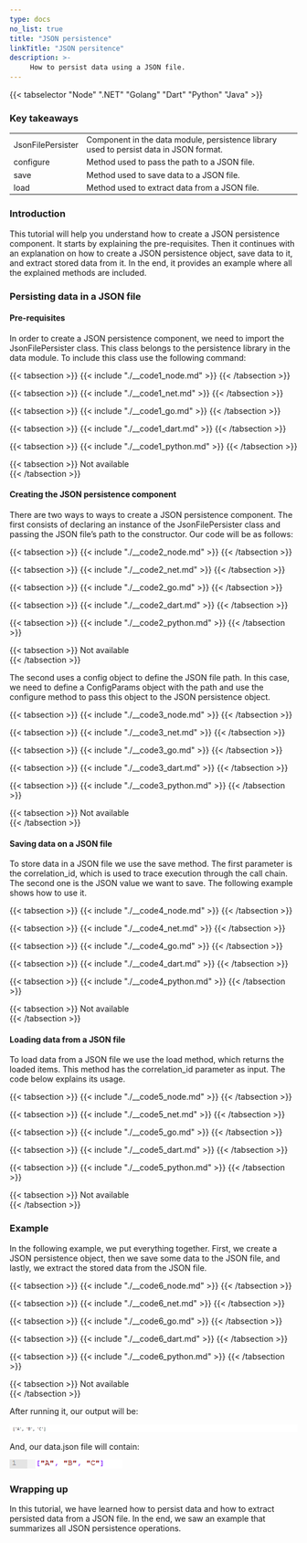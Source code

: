 ```yaml
---
type: docs
no_list: true
title: "JSON persistence"
linkTitle: "JSON persitence"
description: >-
     How to persist data using a JSON file.
---
```


{{< tabselector "Node" ".NET" "Golang" "Dart" "Python" "Java" >}}

### Key takeaways

<table class="full-width-table">
  <tr>
    <td>JsonFilePersister </td>
    <td>Component in the data module, persistence library used to persist data in JSON format.</td>
  </tr>
  <tr>
    <td>configure</td>
    <td>Method used to pass the path to a JSON file.</td>
  </tr>
  <tr>
    <td>save</td>
    <td>Method used to save data to a JSON file.</td>
  </tr>
  <tr>
    <td>load</td>
    <td>Method used to extract data from a JSON file.</td>
  </tr>
</table>
     
### Introduction

This tutorial will help you understand how to create a JSON persistence component. It starts by explaining the pre-requisites. Then it continues with an explanation on how to create a JSON persistence object, save data to it, and extract stored data from it. In the end, it provides an example where all the explained methods are included.

### Persisting data in a JSON file

#### Pre-requisites

In order to create a JSON persistence component, we need to import the JsonFilePersister class.  This class belongs to the persistence library in the data module. To include this class use the following command:

{{< tabsection >}}
   {{< include "./__code1_node.md" >}}
{{< /tabsection >}}

{{< tabsection >}}
   {{< include "./__code1_net.md" >}}
{{< /tabsection >}}

{{< tabsection >}}
  {{< include "./__code1_go.md" >}}
{{< /tabsection >}}

{{< tabsection >}}
  {{< include "./__code1_dart.md" >}}
{{< /tabsection >}}

{{< tabsection >}}
  {{< include "./__code1_python.md" >}}
{{< /tabsection >}}

{{< tabsection >}}
  Not available  
{{< /tabsection >}}

#### Creating the JSON persistence component
There are two ways to ways to create a JSON persistence component. The first consists of declaring an instance of the JsonFilePersister class and passing the JSON file’s path to the constructor. Our code will be as follows:

{{< tabsection >}}
   {{< include "./__code2_node.md" >}}
{{< /tabsection >}}

{{< tabsection >}}
   {{< include "./__code2_net.md" >}}
{{< /tabsection >}}

{{< tabsection >}}
  {{< include "./__code2_go.md" >}}
{{< /tabsection >}}

{{< tabsection >}}
  {{< include "./__code2_dart.md" >}}
{{< /tabsection >}}

{{< tabsection >}}
  {{< include "./__code2_python.md" >}}
{{< /tabsection >}}

{{< tabsection >}}
  Not available  
{{< /tabsection >}}

The second uses a config object to define the JSON file path. In this case, we need to define a ConfigParams object with the path and use the configure method to pass this object to the JSON persistence object.

{{< tabsection >}}
   {{< include "./__code3_node.md" >}}
{{< /tabsection >}}

{{< tabsection >}}
   {{< include "./__code3_net.md" >}}
{{< /tabsection >}}

{{< tabsection >}}
  {{< include "./__code3_go.md" >}}
{{< /tabsection >}}

{{< tabsection >}}
  {{< include "./__code3_dart.md" >}}
{{< /tabsection >}}

{{< tabsection >}}
  {{< include "./__code3_python.md" >}}
{{< /tabsection >}}

{{< tabsection >}}
  Not available  
{{< /tabsection >}}

#### Saving data on a JSON file

To store data in a JSON file we use the save method. The first parameter is the correlation_id, which is used to trace execution through the call chain. The second one is the JSON value we want to save. The following example shows how to use it.

{{< tabsection >}}
   {{< include "./__code4_node.md" >}}
{{< /tabsection >}}

{{< tabsection >}}
   {{< include "./__code4_net.md" >}}
{{< /tabsection >}}

{{< tabsection >}}
  {{< include "./__code4_go.md" >}}
{{< /tabsection >}}

{{< tabsection >}}
  {{< include "./__code4_dart.md" >}}
{{< /tabsection >}}

{{< tabsection >}}
  {{< include "./__code4_python.md" >}}
{{< /tabsection >}}

{{< tabsection >}}
  Not available  
{{< /tabsection >}}

#### Loading data from a JSON file

To load data from a JSON file we use the load method, which returns the loaded items. This method has the correlation_id   parameter as input. The code below explains its usage.

{{< tabsection >}}
   {{< include "./__code5_node.md" >}}
{{< /tabsection >}}

{{< tabsection >}}
   {{< include "./__code5_net.md" >}}
{{< /tabsection >}}

{{< tabsection >}}
  {{< include "./__code5_go.md" >}}
{{< /tabsection >}}

{{< tabsection >}}
  {{< include "./__code5_dart.md" >}}
{{< /tabsection >}}

{{< tabsection >}}
  {{< include "./__code5_python.md" >}}
{{< /tabsection >}}

{{< tabsection >}}
  Not available  
{{< /tabsection >}}

### Example
In the following example, we put everything together. First, we create a JSON persistence object, then we save some data to the JSON file, and lastly, we extract the stored data from the JSON file.

{{< tabsection >}}
   {{< include "./__code6_node.md" >}}
{{< /tabsection >}}

{{< tabsection >}}
   {{< include "./__code6_net.md" >}}
{{< /tabsection >}}

{{< tabsection >}}
  {{< include "./__code6_go.md" >}}
{{< /tabsection >}}

{{< tabsection >}}
  {{< include "./__code6_dart.md" >}}
{{< /tabsection >}}

{{< tabsection >}}
  {{< include "./__code6_python.md" >}}
{{< /tabsection >}}

{{< tabsection >}}
  Not available  
{{< /tabsection >}}

After running it, our output will be:

![figure 1](./figure1.png)

And, our data.json file will contain:

![figure 2](./figure2.png)

### Wrapping up

In this tutorial, we have learned how to persist data and how to extract persisted data from a JSON file. In the end, we saw an example that summarizes all JSON persistence operations.



